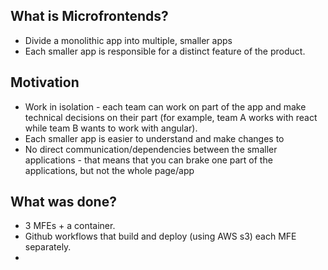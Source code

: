 ## What is Microfrontends?
- Divide a monolithic app into multiple, smaller apps
- Each smaller app is responsible for a distinct feature of the product.

## Motivation
- Work in isolation - each team can work on part of the app and make technical decisions on their part (for example, team A works with react while team B wants to work with angular).
- Each smaller app is easier to understand and make changes to
- No direct communication/dependencies between the smaller applications - that means that you can brake one part of the applications, but not the whole page/app

## What was done?
- 3 MFEs + a container.
- Github workflows that build and deploy (using AWS s3) each MFE separately.
-
